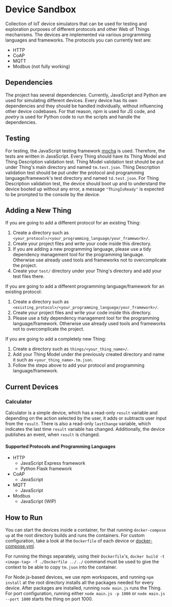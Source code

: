 # Device Sandbox

Collection of IoT device simulators that can be used for testing and exploration purposes of different protocols and other Web of Things mechanisms.
The devices are implemented via various programming languages and frameworks.
The protocols you can currently test are:

- HTTP
- CoAP
- MQTT
- Modbus (not fully working)

## Dependencies

The project has several dependencies. 
Currently, JavaScript and Python are used for simulating different devices. 
Every device has its own dependencies and they should be handled individually, without influencing other device codebases. 
For that reason, _npm_ is used for JS code, and _poetry_ is used for Python code to run the scripts and handle the dependencies.

## Testing

For testing, the JavaScript testing framework [mocha](https://mochajs.org/) is used. Therefore, the tests are written in JavaScript.
Every Thing should have its Thing Model and Thing Description validation test. 
Thing Model validation test should be put under Thing's main directory and named `tm.test.json`.
Thing Description validation test should be put under the protocol and programming language/framework's test directory and named `td.test.json`.
For Thing Description validation test, the device should boot up and to understand the device booted up without any error, a message `"ThingIsReady"` is expected to be prompted to the console by the device.

## Adding a New Thing

If you are going to add a different protocol for an existing Thing:

1. Create a directory such as `<your_protocol>/<your_programming_language/your_framework>/`.
2. Create your project files and write your code inside this directory.
3. If you are adding a new programming language, please use a tidy dependency management tool for the programming language. Otherwise use already used tools and frameworks not to overcomplicate the project.
4. Create your `test/` directory under your Thing's directory and add your test files there.  

If you are going to add a different programming language/framework for an existing protocol:

1. Create a directory such as `<existing_protocol>/<your_programming_language/your_framework>/`.
2. Create your project files and write your code inside this directory.
3. Please use a tidy dependency management tool for the programming language/framework. Otherwise use already used tools and frameworks not to overcomplicate the project.

If you are going to add a completely new Thing:

1. Create a directory such as `things/<your_thing_name>/`.
2. Add your Thing Model under the previously created directory and name it such as `<your_thing_name>.tm.json`.
3. Follow the steps above to add your protocol and programming language/framework.

## Current Devices

### Calculator

Calculator is a simple device, which has a read-only `result` variable and depending on the action selected by the user, it adds or subtracts user input from the `result`. 
There is also a read-only `lastChange` variable, which indicates the last time `result` variable has changed. 
Additionally, the device publishes an event, when `result` is changed. 

#### Supported Protocols and Programming Languages

- HTTP
  - JavaScript Express framework
  - Python Flask framework
- CoAP
  - JavaScript
- MQTT
  - JavaScript
- Modbus
  - JavaScript (WIP)

## How to Run

You can start the devices inside a container, for that running `docker-compose up` at the root directory builds and runs the containers. 
For custom configuration, take a look at the `Dockerfile` of each device or [docker-compose.yml](./docker-compose.yml).

For running the things separately, using their `Dockerfile`'s, `docker build -t <image-tag> -f ./Dockerfile ../../` command must be used to give the context to be able to copy `tm.json` into the container.

For Node.js-based devices, we use npm workspaces, and running `npm install` at the root directory installs all the packages needed for every device. 
After packages are installed, running `node main.js` runs the Thing. 
For port configuration, running either `node main.js -p 1000` or `node main.js --port 1000` starts the thing on port 1000.

